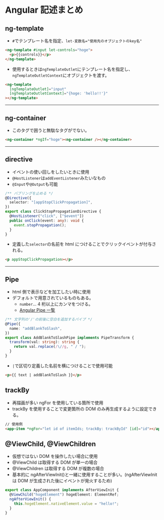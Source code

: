 # Angular 記述まとめ

## ng-template

- `#`でテンプレート名を指定、`let-変数名="使用先のオブジェクトのkey名"`

```html
<ng-template #input let-controls="hoge">
  <p>{{controls}}</p>
</ng-template>
```

- 使用するときは`ngTemplateOutlet`にテンプレート名を指定し、`ngTemplateOutletContext`にオブジェクトを渡す。

```html
<ng-template
  [ngTemplateOutlet]="input"
  [ngTemplateOutletContext]="{hoge: 'hello!!'}"
></ng-template>
```

---

## ng-container

- このタグで囲うと無駄なタグがでない。

```html
<ng-container *ngIf="hoge"><ng-container /></ng-container>
```

---

## directive

- イベントの使い回しをしたいときに使用
- `@HostListener`は`addEventListener`みたいなもの
- `@Input`や`@Output`も可能

```ts
/** バブリングを止める */
@Directive({
  selector: "[appStopClickPropagation]",
})
export class ClickStopPropagationDirective {
  @HostListener("click", ["$event"])
  public onClick(event: any): void {
    event.stopPropagation();
  }
}
```

- 定義した`selector`の名前を html につけることでクリックイベントが付与される。

```html
<p appStopClickPropagation></p>
```

---

## Pipe

- html 側で表示などを加工したい時に使用
- デフォルトで用意されているものもある。
  - `number`... 4 桁以上にカンマをつける。
  - [Angular Pipe 一覧](https://www.multispots.net/angular-pipe/)

```ts
/** 文字列の'/'の前後に空白を追加するパイプ */
@Pipe({
  name: "addBlankToSlash",
})
export class AddBlankToSlashPipe implements PipeTransform {
  transform(val: string): string {
    return val.replace(/\//g, " / ");
  }
}
```

- `|`で区切り定義した名前を横につけることで使用可能

```html
<p>{{ text | addBlankToSlash }}</p>
```

## trackBy

- 再描画が多い ngFor を使用している箇所で使用
- trackBy を使用することで変更箇所の DOM のみ再生成するように設定できる。

```html
// 使用例
<app-item *ngFor="let id of itemIds; trackBy: trackById" [id]="id"></app-item>
```

## @ViewChild, @ViewChildren

- 仮想ではない DOM を操作したい場合に使用
- @ViewChild は取得する DOM が単一の場合
- @ViewChildren は取得する DOM が複数の場合
- 基本的に ngAfterViewInit()と一緒に使用することが多い。(ngAfterViewInit は DOM が生成された後にイベントが発火するため)

```ts
export class AppComponent implements AfterViewInit {
  @ViewChild("hogeElement") hogeElement: ElementRef;
  ngAfterViewInit() {
    this.hogeElement.nativeElement.value = "hello!";
  }
}
```
